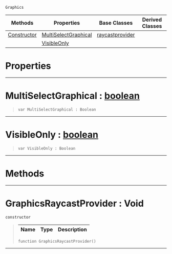  `Graphics`

|Methods|Properties|Base Classes|Derived Classes|
|---|---|---|---|
|[ Constructor](https://github.com/ZilchEngine/ZilchDocs/blob/master/code_reference/class_reference/graphicsraycastprovider.markdown#graphicsraycastprovider)|[ MultiSelectGraphical](https://github.com/ZilchEngine/ZilchDocs/blob/master/code_reference/class_reference/graphicsraycastprovider.markdown#multiselectgraphical-zer)|[raycastprovider](https://github.com/ZilchEngine/ZilchDocs/blob/master/code_reference/class_reference/raycastprovider.markdown)| |
| |[ VisibleOnly](https://github.com/ZilchEngine/ZilchDocs/blob/master/code_reference/class_reference/graphicsraycastprovider.markdown#visibleonly-zero-engine)| | |


 #  Properties


---  
 #  MultiSelectGraphical : [boolean](https://github.com/ZilchEngine/ZilchDocs/blob/master/code_reference/nada_base_types/boolean.markdown)

> 
> ``` lang=cpp, name=Nada
> var MultiSelectGraphical : Boolean


---  
 #  VisibleOnly : [boolean](https://github.com/ZilchEngine/ZilchDocs/blob/master/code_reference/nada_base_types/boolean.markdown)

> 
> ``` lang=cpp, name=Nada
> var VisibleOnly : Boolean


---  
 #  Methods


---  
 #  GraphicsRaycastProvider : Void

 `constructor`

> 
> |Name|Type|Description|
> |---|---|---|
> ``` lang=cpp, name=Nada
> function GraphicsRaycastProvider()
> ``` 


---  
 

 